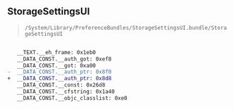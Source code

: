 ## StorageSettingsUI

> `/System/Library/PreferenceBundles/StorageSettingsUI.bundle/StorageSettingsUI`

```diff

   __TEXT.__eh_frame: 0x1eb0
   __DATA_CONST.__auth_got: 0xef8
   __DATA_CONST.__got: 0xa00
-  __DATA_CONST.__auth_ptr: 0x8f0
+  __DATA_CONST.__auth_ptr: 0x8d8
   __DATA_CONST.__const: 0x26d8
   __DATA_CONST.__cfstring: 0x1a40
   __DATA_CONST.__objc_classlist: 0xe0

```
